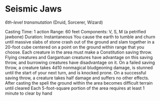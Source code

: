 # Seismic Jaws
*6th-level transmutation* (Druid, Sorcerer, Wizard)

Casting Time: 1 action
Range: 60 feet
Components: V, S, M (a petrified jawbone)
Duration: Instantaneous
You cause the earth to tumble and churn until massive
slabs of stone crash out of the ground and slam together in a
20-foot cube centered on a point on the ground within range
that you choose. Each creature in the area must make a
Constitution saving throw. Flying creatures and Gargantuan
creatures have advantage on this saving throw, and
burrowing creatures have disadvantage on it.
On a failed saving throw, a creature takes 4d10 nonmagical
bludgeoning damage, is stunned until the start of your next
turn, and is knocked prone. On a successful saving throw, a
creature takes half damage and suffers no other effects.
After casting the speli the ground within the area becomes
difficult terrain until cleared Each 5-foot-square portion of
the area requires at least 1 minute to clear by hand